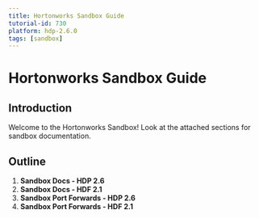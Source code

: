 ```yaml
---
title: Hortonworks Sandbox Guide
tutorial-id: 730
platform: hdp-2.6.0
tags: [sandbox]
---
```


# Hortonworks Sandbox Guide

## Introduction

Welcome to the Hortonworks Sandbox!  Look at the attached sections for sandbox documentation.

## Outline

1.  **Sandbox Docs - HDP 2.6**
2.  **Sandbox Docs - HDF 2.1**
3.  **Sandbox Port Forwards - HDP 2.6**
4.  **Sandbox Port Forwards - HDF 2.1**
